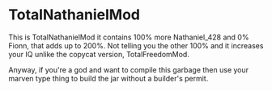 # TotalNathanielMod

This is TotalNathanielMod it contains 100% more Nathaniel_428 and 0% Fionn, that adds up to 200%. Not telling you the other 100% and it increases your IQ unlike the copycat version, TotalFreedomMod.

Anyway, if you're a god and want to compile this garbage then use your marven type thing to build the jar without a builder's permit.
